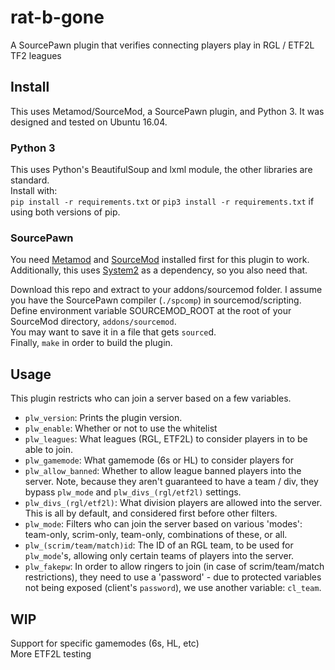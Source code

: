 # rat-b-gone
A SourcePawn plugin that verifies connecting players play in RGL / ETF2L TF2 leagues


## Install
This uses Metamod/SourceMod, a SourcePawn plugin, and Python 3. It was designed and tested on Ubuntu 16.04.

### Python 3
This uses Python's BeautifulSoup and lxml module, the other libraries are standard.  
Install with:  
`pip install -r requirements.txt` or `pip3 install -r requirements.txt` if using both versions of pip.

### SourcePawn

You need [Metamod](http://wiki.alliedmods.net/Installing_Metamod:Source) and [SourceMod](http://wiki.alliedmods.net/Installing_SourceMod) installed first for this plugin to work.  
Additionally, this uses [System2](https://github.com/dordnung/System2) as a dependency, so you also need that.

Download this repo and extract to your addons/sourcemod folder. I assume you have the SourcePawn compiler (`./spcomp`) in sourcemod/scripting.
Define environment variable SOURCEMOD_ROOT at the root of your SourceMod directory, `addons/sourcemod`.  
You may want to save it in a file that gets `source`d.  
Finally, `make` in order to build the plugin.

## Usage

This plugin restricts who can join a server based on a few variables.   
- `plw_version`: Prints the plugin version.  
- `plw_enable`: Whether or not to use the whitelist  
- `plw_leagues`: What leagues (RGL, ETF2L) to consider players in to be able to join.  
- `plw_gamemode`: What gamemode (6s or HL) to consider players for  
- `plw_allow_banned`: Whether to allow league banned players into the server. Note, because they aren't guaranteed to have a team / div, they bypass `plw_mode` and `plw_divs_(rgl/etf2l)` settings.   
- `plw_divs_(rgl/etf2l)`: What division players are allowed into the server. This is all by default, and considered first before other filters.  
- `plw_mode`: Filters who can join the server based on various 'modes': team-only, scrim-only, team-only, combinations of these, or all.  
- `plw_(scrim/team/match)id`: The ID of an RGL team, to be used for `plw_mode`'s, allowing only certain teams of players into the server.  
- `plw_fakepw`: In order to allow ringers to join (in case of scrim/team/match restrictions), they need to use a 'password' - due to protected variables not being exposed (client's `password`), we use another variable: `cl_team`.

## WIP

Support for specific gamemodes (6s, HL, etc)  
More ETF2L testing  
